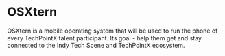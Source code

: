 # OSXtern
OSXtern is a mobile operating system that will be used to run the phone of every TechPointX talent participant. Its goal - help them get and stay connected to the Indy Tech Scene and TechPointX ecosystem.
